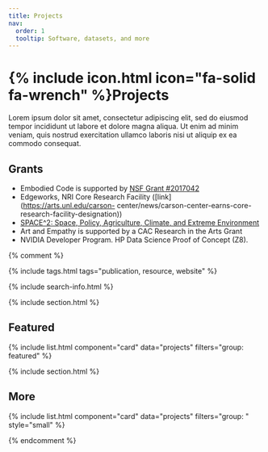 ```yaml
---
title: Projects
nav:
  order: 1
  tooltip: Software, datasets, and more
---
```


# {% include icon.html icon="fa-solid fa-wrench" %}Projects

Lorem ipsum dolor sit amet, consectetur adipiscing elit, sed do eiusmod tempor incididunt ut labore et dolore magna aliqua.
Ut enim ad minim veniam, quis nostrud exercitation ullamco laboris nisi ut aliquip ex ea commodo consequat.

## Grants

- Embodied Code is supported by [NSF Grant #2017042](https://nsf.gov/awardsearch/showAward?AWD_ID=2017042)
- Edgeworks, NRI Core Research Facility ([link](https://arts.unl.edu/carson-
center/news/carson-center-earns-core-research-facility-designation))
- [SPACE^2: Space, Policy, Agriculture, Climate, and Extreme Environment](https://bse.unl.edu/space2)
- Art and Empathy is supported by a CAC Research in the Arts Grant
- NVIDIA Developer Program. HP Data Science Proof of Concept (Z8).

{% comment %}

{% include tags.html tags="publication, resource, website" %}

{% include search-info.html %}

{% include section.html %}

## Featured

{% include list.html component="card" data="projects" filters="group: featured" %}

{% include section.html %}

## More

{% include list.html component="card" data="projects" filters="group: " style="small" %}

{% endcomment %}